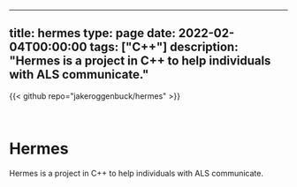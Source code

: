 
---
title: hermes
type: page
date: 2022-02-04T00:00:00
tags: ["C++"]
description: "Hermes is a project in C++ to help individuals with ALS communicate."
---

{{< github repo="jakeroggenbuck/hermes" >}}

<br>

# Hermes
Hermes is a project in C++ to help individuals with ALS communicate.
